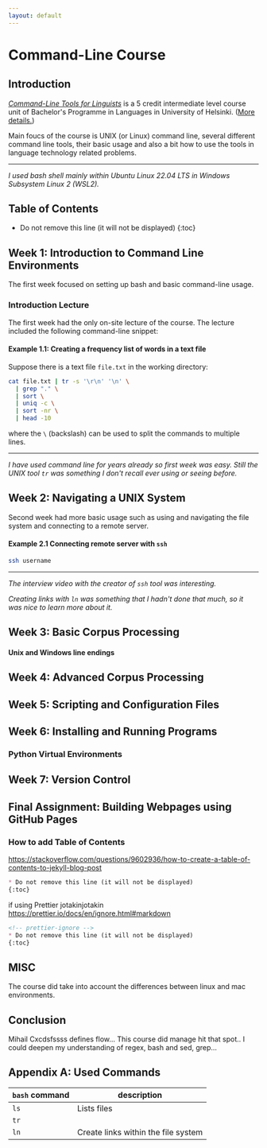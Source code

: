 ```yaml
---
layout: default
---
```


# Command-Line Course

## Introduction

[_Command-Line Tools for Linguists_](https://studies.helsinki.fi/kurssit/toteutus/hy-opt-cur-2324-261401a1-c550-4436-91b9-7edf4a1a3b57) is a 5 credit intermediate level course unit of Bachelor's Programme in Languages in University of Helsinki.
([More details.](https://studies.helsinki.fi/courses/course-unit/otm-92ee484e-456b-409f-a397-d9d2b6e40a2f/KIK-LG221))

Main foucs of the course is UNIX (or Linux) command line, several different command line tools, their basic usage and also a bit how to use the tools in language technology related problems.

---

_I used bash shell mainly within Ubuntu Linux 22.04 LTS in Windows Subsystem Linux 2 (WSL2)._

## Table of Contents

<!-- prettier-ignore -->
* Do not remove this line (it will not be displayed)
{:toc}

## Week 1: Introduction to Command Line Environments

The first week focused on setting up bash and basic command-line usage.

### Introduction Lecture

The first week had the only on-site lecture of the course.
The lecture included the following command-line snippet:

<!-- Koodiesimerkki -->

#### Example 1.1: Creating a frequency list of words in a text file

Suppose there is a text file `file.txt` in the working directory:

```bash
cat file.txt | tr -s '\r\n' '\n' \
  | grep "." \
  | sort \
  | uniq -c \
  | sort -nr \
  | head -10

```

where the `\` (backslash) can be used to split the commands to multiple lines.

---

_I have used command line for years already so first week was easy._
_Still the UNIX tool `tr` was something I don't recall ever using or seeing before._

## Week 2: Navigating a UNIX System

Second week had more basic usage such as using and navigating the file system and connecting to a remote server.

<!-- Koodiesimerkki -->

#### Example 2.1 Connecting remote server with `ssh`

```bash
ssh username
```

---

_The interview video with the creator of `ssh` tool was interesting._

_Creating links with `ln` was something that I hadn't done that much, so it was nice to learn more about it._

## Week 3: Basic Corpus Processing

<!-- Koodiesimerkki -->

#### Unix and Windows line endings

## Week 4: Advanced Corpus Processing

<!-- Koodiesimerkki -->

## Week 5: Scripting and Configuration Files

<!-- Koodiesimerkki -->

## Week 6: Installing and Running Programs

### Python Virtual Environments

<!-- Koodiesimerkki -->

## Week 7: Version Control

<!-- Koodiesimerkki -->

## Final Assignment: Building Webpages using GitHub Pages

### How to add Table of Contents

https://stackoverflow.com/questions/9602936/how-to-create-a-table-of-contents-to-jekyll-blog-post

<!-- prettier-ignore -->
```markdown
* Do not remove this line (it will not be displayed)
{:toc}

```

if using Prettier jotakinjotakin
https://prettier.io/docs/en/ignore.html#markdown

```markdown
<!-- prettier-ignore -->
* Do not remove this line (it will not be displayed)
{:toc}
```

## MISC

The course did take into account the differences between linux and mac environments.

## Conclusion

Mihail Cxcdsfssss defines flow...
This course did manage hit that spot..
I could deepen my understanding of regex, bash and sed, grep...

## Appendix A: Used Commands

| `bash` command | description                         |
| -------------- | ----------------------------------- |
| `ls`           | Lists files                         |
| `tr`           |                                     |
| `ln`           | Create links within the file system |
